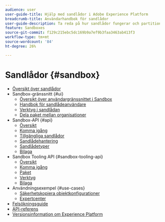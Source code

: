 ```yaml
---
audience: user
user-guide-title: Hjälp med sandlådor i Adobe Experience Platform
breadcrumb-title: Användarhandbok för sandlådor
user-guide-description: Ta reda på hur sandlådor fungerar och partitionera en Experience Platform-instans i virtuella miljöer för utveckling, testning och programdistribution.
feature: Sandboxes
source-git-commit: f129c215ebc5dc169b9a7ef9b3faa3463ab413f3
workflow-type: tm+mt
source-wordcount: '84'
ht-degree: 26%

---
```



# Sandlådor {#sandbox}

* [Översikt över sandlådor](home.md)
* Sandbox-gränssnitt {#ui}
   * [Översikt över användargränssnittet i Sandbox](ui/overview.md)
   * [Handbok för sandlådeanvändare](ui/user-guide.md)
   * [Verktyg i sandlådan](ui/sandbox-tooling.md)
   * [Dela paket mellan organisationer](ui/sharing-packages-across-orgs.md)
* Sandbox-API {#api}
   * [Översikt](api/overview.md)
   * [Komma igång](api/getting-started.md)
   * [Tillgängliga sandlådor](api/available.md)
   * [Sandlådehantering](api/sandboxes.md)
   * [Sandlådetyper](api/types.md)
   * [Bilaga](api/appendix.md)
* Sandbox Tooling API {#sandbox-tooling-api}
   * [Översikt](sandbox-tooling-api/overview.md)
   * [Komma igång](sandbox-tooling-api/getting-started.md)
   * [Paket](sandbox-tooling-api/packages.md)
   * [Verktyg](sandbox-tooling-api/tools.md)
   * [Bilaga](sandbox-tooling-api/appendix.md)
* Användningsexempel {#use-cases}
   * [Säkerhetskopiera objektkonfigurationer](use-cases/backup-object-configuration.md)
   * [Expertcenter](use-cases/center-of-excellence.md)
* [Felsökningsguide](troubleshooting-guide.md)
* [API-referens](https://www.adobe.io/experience-platform-apis/references/sandbox)
* [Versionsinformation om Experience Platform](https://experienceleague.adobe.com/en/docs/experience-platform/release-notes/latest)
